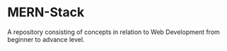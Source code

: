 # MERN-Stack
A repository consisting of concepts in relation to Web Development from beginner to advance level.
